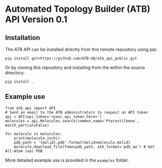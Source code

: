 # Automated Topology Builder (ATB) API Version 0.1

## Installation

The ATB API can be installed directly from this remote repository using pip:

```pip install git+https://github.com/ATB-UQ/atb_api_public.git```

Or by cloning this repository and installing from the within the source directory:

```pip install .```


## Example use

```
from atb_api import API
# Send an email to the ATB administrators to request an API token
api = API(api_token='<your_api_token_here>')
molecules = api.Molecules.search(common_name='Pterostilbene', match_partial=False)

for molecule in molecules:
    print(molecule.inchi)
    pdb_path = '{molid}.pdb'.format(molid=molecule.molid)
    molecule.download_file(fnme=pdb_path, atb_format='pdb_aa') # Get All-Atom (aa) PDB
```
		
More detailed example use is provided in the `examples` folder.
